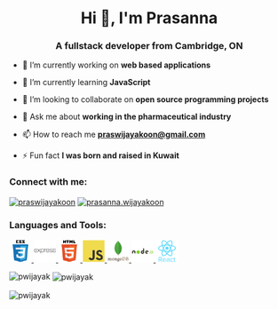 <h1 align="center">Hi 👋, I'm Prasanna</h1>
<h3 align="center">A fullstack developer from Cambridge, ON</h3>

- 🔭 I’m currently working on **web based applications**

- 🌱 I’m currently learning **JavaScript**

- 👯 I’m looking to collaborate on **open source programming projects**

- 💬 Ask me about **working in the pharmaceutical industry**

- 📫 How to reach me **praswijayakoon@gmail.com**

- ⚡ Fun fact **I was born and raised in Kuwait**

<h3 align="left">Connect with me:</h3>
<p align="left">
<a href="https://twitter.com/praswijayakoon" target="blank"><img align="center" src="https://raw.githubusercontent.com/rahuldkjain/github-profile-readme-generator/master/src/images/icons/Social/twitter.svg" alt="praswijayakoon" height="30" width="40" /></a>
<a href="https://www.linkedin.com/in/pwijayak/" target="blank"><img align="center" src="https://raw.githubusercontent.com/rahuldkjain/github-profile-readme-generator/master/src/images/icons/Social/linked-in-alt.svg" alt="prasanna.wijayakoon" height="30" width="40" /></a>
</p>

<h3 align="left">Languages and Tools:</h3>
<p align="left"> <a href="https://www.w3schools.com/css/" target="_blank" rel="noreferrer"> <img src="https://raw.githubusercontent.com/devicons/devicon/master/icons/css3/css3-original-wordmark.svg" alt="css3" width="40" height="40"/> </a> <a href="https://expressjs.com" target="_blank" rel="noreferrer"> <img src="https://raw.githubusercontent.com/devicons/devicon/master/icons/express/express-original-wordmark.svg" alt="express" width="40" height="40"/> </a> <a href="https://www.w3.org/html/" target="_blank" rel="noreferrer"> <img src="https://raw.githubusercontent.com/devicons/devicon/master/icons/html5/html5-original-wordmark.svg" alt="html5" width="40" height="40"/> </a> <a href="https://developer.mozilla.org/en-US/docs/Web/JavaScript" target="_blank" rel="noreferrer"> <img src="https://raw.githubusercontent.com/devicons/devicon/master/icons/javascript/javascript-original.svg" alt="javascript" width="40" height="40"/> </a> <a href="https://www.mongodb.com/" target="_blank" rel="noreferrer"> <img src="https://raw.githubusercontent.com/devicons/devicon/master/icons/mongodb/mongodb-original-wordmark.svg" alt="mongodb" width="40" height="40"/> </a> <a href="https://nodejs.org" target="_blank" rel="noreferrer"> <img src="https://raw.githubusercontent.com/devicons/devicon/master/icons/nodejs/nodejs-original-wordmark.svg" alt="nodejs" width="40" height="40"/> </a> <a href="https://reactjs.org/" target="_blank" rel="noreferrer"> <img src="https://raw.githubusercontent.com/devicons/devicon/master/icons/react/react-original-wordmark.svg" alt="react" width="40" height="40"/> </a> </p>

<p><img align="left" src="https://github-readme-stats.vercel.app/api/top-langs?username=pwijayak&show_icons=true&locale=en&layout=compact" alt="pwijayak" /></p>

<p>&nbsp;<img align="center" src="https://github-readme-stats.vercel.app/api?username=pwijayak&show_icons=true&locale=en" alt="pwijayak" /></p>

<p><img align="center" src="https://github-readme-streak-stats.herokuapp.com/?user=pwijayak&" alt="pwijayak" /></p>
